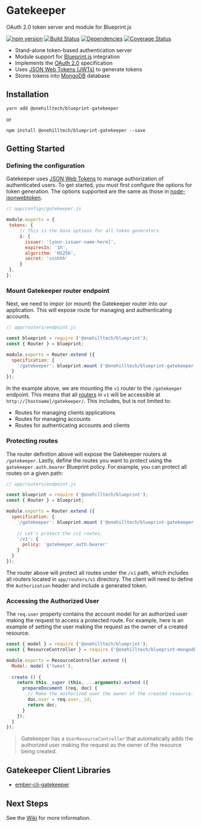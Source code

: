 Gatekeeper
=============

OAuth 2.0 token server and module for Blueprint.js

[![npm version](https://img.shields.io/npm/v/@onehilltech/blueprint-gatekeeper.svg?maxAge=2592000)](https://www.npmjs.com/package/@onehilltech/blueprint-gatekeeper)
[![Build Status](https://travis-ci.org/onehilltech/blueprint-gatekeeper.svg?branch=master)](https://travis-ci.org/onehilltech/blueprint-gatekeeper)
[![Dependencies](https://david-dm.org/onehilltech/blueprint-gatekeeper.svg)](https://david-dm.org/onehilltech/blueprint-gatekeeper)
[![Coverage Status](https://coveralls.io/repos/github/onehilltech/blueprint-gatekeeper/badge.svg?branch=master)](https://coveralls.io/github/onehilltech/blueprint-gatekeeper?branch=master)

* Stand-alone token-based authentication server
* Module support for [Blueprint.js](https://github.com/onehilltech/blueprint) integration
* Implements the [OAuth 2.0](http://oauth.net/2/) specification
* Uses [JSON Web Tokens (JWTs)](https://jwt.io/) to generate tokens
* Stores tokens into [MongoDB](https://www.mongodb.org/) database

Installation
--------------

    yarn add @onehilltech/blueprint-gatekeeper
    
or
 
    npm install @onehilltech/blueprint-gatekeeper --save

Getting Started
----------------

### Defining the configuration

Gatekeeper uses [JSON Web Tokens](https://jwt.io/) to manage authorization of authenticated 
users. To get started, you must first configure the options for token generation. The options
supported are the same as those in [node-jsonwebtoken](https://github.com/auth0/node-jsonwebtoken).

```javascript
// app/configs/gatekeeper.js

module.exports = {
 tokens: {
     // This is the base options for all token generators.
     $: {
       issuer: '[your-issuer-name-here]',
       expiresIn: '1h',
       algorithm: 'HS256',
       secret: 'ssshhh'
     }
 },
};
```

### Mount Gatekeeper router endpoint

Next, we need to impor (or mount) the Gatekeeper router into our application. This
will expose route for managing and authenticating accounts.

```javascript
// app/routers/endpoint.js

const blueprint = require ('@onehilltech/blueprint');
const { Router } = blueprint;

module.exports = Router.extend ({
  specification: {
    '/gatekeeper': blueprint.mount ('@onehilltech/blueprint-gatekeeper:v1')    
  }
});
```

In the example above, we are mounting the `v1` router to the `/gatekeeper` endpoint.
This means that all [routers](https://github.com/onehilltech/blueprint-gatekeeper/tree/master/app/routers/v1) 
in `v1` will be accessible at `http://[hostname]/gatekeeper/`. This includes, but is
not limited to:

* Routes for managing clients applications
* Routes for managing accounts
* Routes for authenticating accounts and clients

### Protecting routes

The router definition above will expose the Gatekeeper routers at `/gatekeeper`.
Lastly, define the routes you want to protect using the ```gatekeeper.auth.bearer```
Blueprint policy. For example, you can protect all routes on a given path:

```javascript
// app/routers/endpoint.js

const blueprint = require ('@onehilltech/blueprint');
const { Router } = blueprint;

module.exports = Router.extend ({
  specification: {
    '/gatekeeper': blueprint.mount ('@onehilltech/blueprint-gatekeeper:v1'),
    
    // Let's protect the /v1 routes.
    '/v1': {
      policy: 'gatekeeper.auth.bearer'
    }  
  }
});
```

The router above will protect all routes under the `/v1` path, which includes all routers located
in `app/routers/v1` directory. The client will need to define the `Authorization` header and include 
a generated token.

### Accessing the Authorized User

The `req.user` property contains the account model for an authorized user making
the request to access a protected route. For example, here is an example of setting
the user making the request as the owner of a created resource.

```javascript
const { model } = require ('@onehilltech/blueprint');
const { ResourceController } = require ('@onehilltech/blueprint-mongodb');

module.exports = ResourceController.extend ({
  Model: model ('tweet'),
  
  create () {
    return this._super (this, ...arguments).extend ({
      prepareDocument (req, doc) {
        // Make the authorized user the owner of the created resource.
        doc.user = req.user._id;
        return doc;
      }
    });
  }
});
```

> Gatekeeper has a `UserResourceController` that automatically adds the authorized
> user making the request as the owner of the resource being created.

Gatekeeper Client Libraries
----------------------------

* [ember-cli-gatekeeper](https://github.com/onehilltech/ember-cli-gatekeeper)

Next Steps
-----------

See the [Wiki](https://github.com/onehilltech/blueprint-gatekeeper/wiki) for 
more information.
